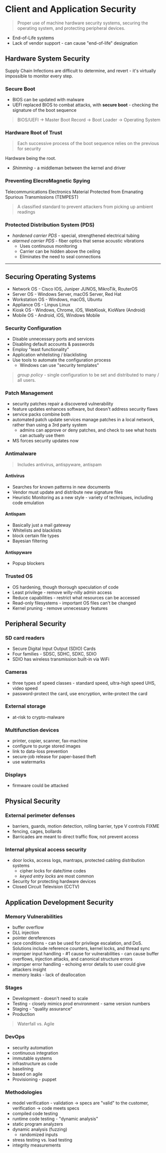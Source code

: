 Client and Application Security
======================================

> Proper use of machine hardware security systems, securing the operating system,
> and protecting peripheral devices.

- End-of-Life systems
- Lack of vendor support - can cause "end-of-life" designation

## Hardware System Security

Supply Chain Infections are difficult to determine, and revert - it's virtually impossible
to monitor every step.

### Secure Boot

- BIOS can be updated with malware
- UEFI replaced BIOS to combat attacks, with **secure boot** - checking the signature of the boot sequence

> BIOS/UEFI → Master Boot Record → Boot Loader → Operating System

### Hardware Root of Trust

> Each successive process of the boot sequence relies on the previous for security

Hardware being the root.

- _Shimming_ - a middleman between the kernel and driver

### Preventing ElecroMagnetic Spying

Telecommunications Electronics Material Protected from Emanating Spurious Transmissions (TEMPEST)

> A classified standard to prevent attackers from picking up ambient readings

### Protected Distribution System (PDS)

- _hardened carrier PDS_ - special, strengthened electrical tubing
- _alarmed carrier PDS_ - fiber optics that sense acoustic vibrations
  - Uses continuous monitoring
  - Carrier can be hidden above the ceiling
  - Eliminates the need to seal connections

----------------------

## Securing Operating Systems

- Network OS - Cisco IOS, Juniper JUNOS, MikroTik, RouterOS
- Server OS - Windows Server, macOS Server, Red Hat
- Workstation OS - Windows, macOS, Ubuntu
- Appliance OS - Linpus Linux
- Kiosk OS - Windows, Chrome, iOS, WebKiosk, KioWare (Android)
- Mobile OS - Android, iOS, Windows Mobile

### Security Configuration

- Disable unnecessary ports and services
- Disabling default accounts & passwords
- Employ "least functionality"
- Application whitelisting / blacklisting
- Use tools to automate the configuration process
  - Windows can use "security templates"
  
> _group policy_ - single configuration to be set and distributed to many / all users.
  
### Patch Management

- security patches repair a discovered vulnerability
- feature updates enhances software, but doesn't address security flaws
- service packs combine both
- automated patch update services manage patches in a local network, rather than using a 3rd party system
  - admins can approve or deny patches, and check to see what hosts can actually use them
- MS forces security updates now

### Antimalware

> Includes antivirus, antispyware, antispam

#### Antivirus

- Searches for known patterns in new documents
- Vendor must update and distribute new signature files
- Heuristic Monitoring as a new style - variety of techniques, including code emulation

#### Antispam

- Basically just a mail gateway
- Whitelists and blacklists
- block certain file types
- Bayesian filtering

#### Antispyware

- Popup blockers

### Trusted OS

- OS hardening, though thorough speculation of code
- Least privilege - remove willy-nilly admin access
- Reduce capabilities - restrict what resources can be accessed
- Read-only filesystems - important OS files can't be changed
- Kernel pruning - remove unnecessary features

## Peripheral Security

### SD card readers

- Secure Digital Input Output (SDIO) Cards
- Four families - SDSC, SDHC, SDXC, SDIO
- SDIO has wireless transmission built-in via WiFi

### Cameras

- three types of speed classes - standard speed, ultra-high speed UHS, video speed
- password-protect the card, use encryption, write-protect the card

### External storage

- at-risk to crypto-malware

### Multifunction devices

- printer, copier, scanner, fax-machine
- configure to purge stored images
- link to data-loss prevention
- secure-job release for paper-based theft
- use watermarks

### Displays

- firmware could be attacked

## Physical Security

### External perimeter defenses

- barriers, guards, motion detection, rolling barrier, type V controls FIXME
- fencing, cages, bollards
- Barricades are meant to direct traffic flow, not prevent access

### Internal physical access security

- door locks, access logs, mantraps, protected cabling distribution systems
  - cipher locks for date/time codes
  - _keyed entry locks_ are most common
- Security for protecting hardware devices
- Closed Circuit Television (CCTV)

## Application Development Security

### Memory Vulnerabilities

- buffer overflow
- DLL injection
- pointer dereferences
- race conditions - can be used for privilege escalation, and DoS. Solutions include reference counters, kernel locks, and thread sync
- improper input handling - #1 cause for vulnerabilities - can cause buffer overflows, injection attacks, and canonical structure errors
- improper error handling - echoing error details to user could give attackers insight
- memory leaks - lack of deallocation

### Stages

- Development - doesn't need to scale
- Testing - closely mimics prod environment - same version numbers
- Staging - "quality assurance"
- Production

> Waterfall vs. Agile

### DevOps
- security automation
- continuous integration
- immutable systems
- infrastructure as code
- baselining
- based on agile
- Provisioning - puppet

### Methodologies

- model verification - validation → specs are "valid" to the customer, verification → code meets specs
- compiled code testing
- runtime code testing - "dynamic analysis"
- static program analyzers
- dynamic analysis (fuzzing)
  - randomized inputs
- stress testing vs. load testing
- integrity measurements
